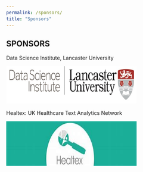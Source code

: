 ```yaml
---
permalink: /sponsors/
title: "Sponsors"
---
```


<html>
<head>
<style>
img {
  width: 100%;
}
</style>
</head>
<body>

<h2>SPONSORS</h2>

<p>Data Science Institute, Lancaster University</p>
<a href="https://www.lancaster.ac.uk/dsi/">
  <img src="https://github.com/healtac2024/healtac2024.github.io/blob/main/assets/images/DSI%20Logo%20small%20(1)%5B22%5D.jpg" alt="HTML5 Icon" style="width:350px;height:100px;">
</a>

<p>Healtex: UK Healthcare Text Analytics Network</p>

<img src="https://github.com/healtac2024/healtac2024.github.io/blob/main/assets/images/Healtex%20Logo.jpeg" alt="HTML5 Icon" style="width:350px;height:120px;">

</body>
</html>
